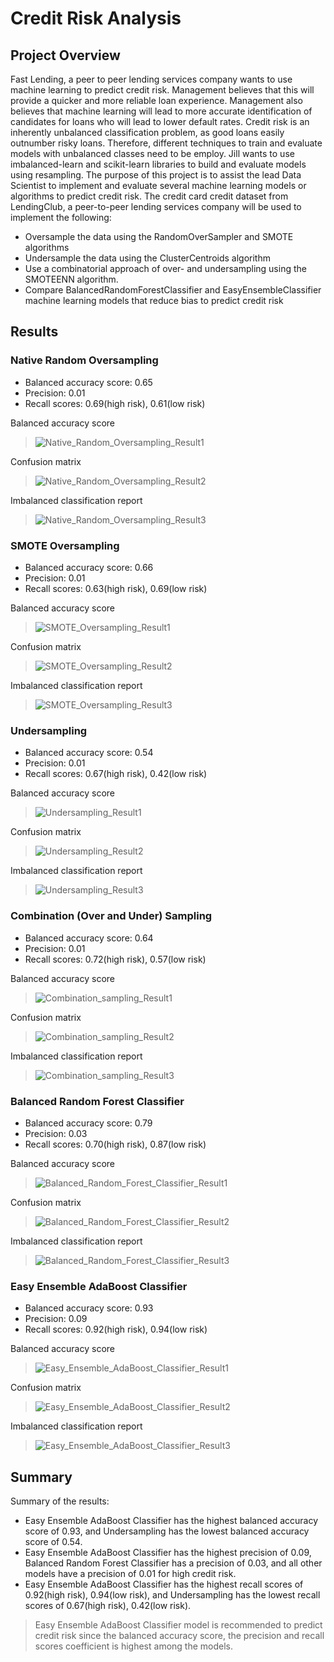 # Credit Risk Analysis

## Project Overview 
Fast Lending, a peer to peer lending services company wants to use machine learning to predict credit risk. Management believes that this will provide a quicker and more reliable loan experience. Management also believes that machine learning will lead to more accurate identification of candidates for loans who will lead to lower default rates. Credit risk is an inherently unbalanced classification problem, as good loans easily outnumber risky loans. Therefore, different techniques to train and evaluate models with unbalanced classes need to be employ. Jill wants to use imbalanced-learn and scikit-learn libraries to build and evaluate models using resampling. 
The purpose of this project is to assist the lead Data Scientist to implement and evaluate several machine learning models or algorithms to predict credit risk. The credit card credit dataset from LendingClub, a peer-to-peer lending services company will be used to implement the following: 
- Oversample the data using the RandomOverSampler and SMOTE algorithms
- Undersample the data using the ClusterCentroids algorithm
- Use a combinatorial approach of over- and undersampling using the SMOTEENN algorithm. 
- Compare BalancedRandomForestClassifier and EasyEnsembleClassifier machine learning models that reduce bias to predict credit risk

## Results

### Native Random Oversampling
- Balanced accuracy score: 0.65
- Precision: 0.01
- Recall scores: 0.69(high risk), 0.61(low risk)

Balanced accuracy score
> ![Native_Random_Oversampling_Result1](./Resources/Native_Random_Oversampling_Result1.png)

Confusion matrix
> ![Native_Random_Oversampling_Result2](./Resources/Native_Random_Oversampling_Result2.png)

Imbalanced classification report
> ![Native_Random_Oversampling_Result3](./Resources/Native_Random_Oversampling_Result3.png)

### SMOTE Oversampling
- Balanced accuracy score: 0.66
- Precision: 0.01
- Recall scores: 0.63(high risk), 0.69(low risk)

Balanced accuracy score
> ![SMOTE_Oversampling_Result1](./Resources/SMOTE_Oversampling_Result1.png)

Confusion matrix
> ![SMOTE_Oversampling_Result2](./Resources/SMOTE_Oversampling_Result2.png)

Imbalanced classification report
> ![SMOTE_Oversampling_Result3](./Resources/SMOTE_Oversampling_Result3.png)

### Undersampling
- Balanced accuracy score: 0.54
- Precision: 0.01
- Recall scores: 0.67(high risk), 0.42(low risk)

Balanced accuracy score
> ![Undersampling_Result1](./Resources/Undersampling_Result1.png)

Confusion matrix
> ![Undersampling_Result2](./Resources/Undersampling_Result2.png)

Imbalanced classification report
> ![Undersampling_Result3](./Resources/Undersampling_Result3.png)

### Combination (Over and Under) Sampling
- Balanced accuracy score: 0.64
- Precision: 0.01
- Recall scores: 0.72(high risk), 0.57(low risk)

Balanced accuracy score
> ![Combination_sampling_Result1](./Resources/Combination_sampling_Result1.png)

Confusion matrix
> ![Combination_sampling_Result2](./Resources/Combination_sampling_Result2.png)

Imbalanced classification report
> ![Combination_sampling_Result3](./Resources/Combination_sampling_Result3.png)

### Balanced Random Forest Classifier
- Balanced accuracy score: 0.79
- Precision: 0.03
- Recall scores: 0.70(high risk), 0.87(low risk)

Balanced accuracy score
> ![Balanced_Random_Forest_Classifier_Result1](./Resources/Balanced_Random_Forest_Classifier_Result1.png)

Confusion matrix
> ![Balanced_Random_Forest_Classifier_Result2](./Resources/Balanced_Random_Forest_Classifier_Result2.png)

Imbalanced classification report
> ![Balanced_Random_Forest_Classifier_Result3](./Resources/Balanced_Random_Forest_Classifier_Result3.png)

### Easy Ensemble AdaBoost Classifier
- Balanced accuracy score: 0.93
- Precision: 0.09
- Recall scores: 0.92(high risk), 0.94(low risk)

Balanced accuracy score
> ![Easy_Ensemble_AdaBoost_Classifier_Result1](./Resources/Easy_Ensemble_AdaBoost_Classifier_Result1.png)

Confusion matrix
> ![Easy_Ensemble_AdaBoost_Classifier_Result2](./Resources/Easy_Ensemble_AdaBoost_Classifier_Result2.png)

Imbalanced classification report
> ![Easy_Ensemble_AdaBoost_Classifier_Result3](./Resources/Easy_Ensemble_AdaBoost_Classifier_Result3.png)


## Summary
Summary of the results: 
- Easy Ensemble AdaBoost Classifier has the highest balanced accuracy score of 0.93, and Undersampling has the lowest balanced accuracy score of 0.54.
- Easy Ensemble AdaBoost Classifier has the highest precision of 0.09, Balanced Random Forest Classifier has a precision of 0.03, and all other models have a precision of 0.01 for high credit risk. 
- Easy Ensemble AdaBoost Classifier has the highest recall scores of 0.92(high risk), 0.94(low risk), and Undersampling has the lowest recall scores of 0.67(high risk), 0.42(low risk).

> Easy Ensemble AdaBoost Classifier model is recommended to predict credit risk since the balanced accuracy score, the precision and recall scores coefficient is highest among the models. 